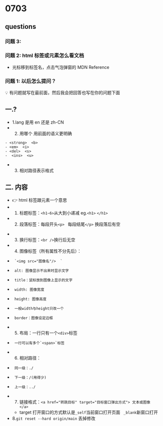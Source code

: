 # 0703

## questions

### 问题 3:

### 问题 2: html 标签或元素怎么看文档

* 光标移到标签名，点击气泡弹窗的 MDN Reference

### 问题 1: 以后怎么提问？

💡 有问题就写在最前面，然后我会把回答也写在你的问题下面

## 一.?

* 1.lang 是用 en 还是 zh-CN
* 2. 用哪个 用前面的语义更明确

```
- <strong>  <b>
- <em>  <i>
- <del>  <s>
-  <ins>  <u>
```

* 3. 相对路径表示格式

## 二. 内容

- 👉 html 标签跟元素一个意思
- 1. 标题标签：`<h1~6>`从大到小递减 eg.`<h1>` `</h1>`
- 2. 段落标签：每段开头`<p> ` 每段结尾`</p>` 换段落后有空
* 3. 换行标签：`<br />`换行后无空
* 4. 图像标签（所有属性不分先后）：
*      `<img src="图像名"/>  `
*      alt: 图像显示不出来时显示文字
*      title：鼠标放到图像上显示的文字
*      width: 图像宽度
*      height: 图像高度
*      一般width与height只改一个
*      border：图像设定边框
* 5. 布局：一行只有一个`<div>`标签
*      一行可以有多个`<span>`标签
* 6. 相对路径：
*      同一级：./
*      下一级：/(用得少)
*      上一级：../
* 7. 链接格式：`<a href="转跳目标" target="目标窗口弹出方式"> 文本或图像</a>`
  + target 打开窗口的方式默认是`_self`当前窗口打开页面 ` _blank`新窗口打开
* 8.`git reset --hard origin/main`  丢掉修改
